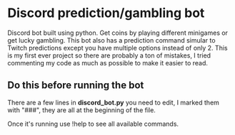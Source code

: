 # Discord prediction/gambling bot
Discord bot built using python. Get coins by playing different minigames or get lucky gambling.
This bot also has a prediction command simular to Twitch predictions except you have multiple options instead of only 2.
This is my first ever project so there are probably a ton of mistakes, I tried commenting my code as much as possible to make it easier to read.

## Do this before running the bot
There are a few lines in **discord_bot.py** you need to edit, I marked them with "###", they are all at the beginning of the file.

Once it's running use !help to see all available commands.
